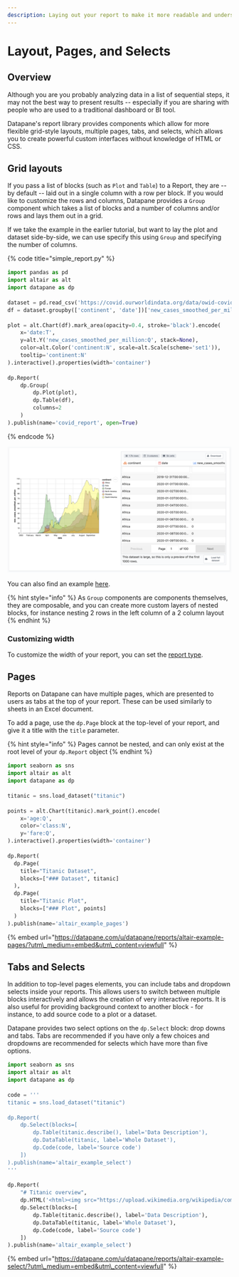 ```yaml
---
description: Laying out your report to make it more readable and understandable
---
```


# Layout, Pages, and Selects

## Overview

Although you are you probably analyzing data in a list of sequential steps, it may not the best way to present results -- especially if you are sharing with people who are used to a traditional dashboard or BI tool. 

Datapane's report library provides components which allow for more flexible grid-style layouts, multiple pages, tabs, and selects, which allows you to create powerful custom interfaces without knowledge of HTML or CSS.

## Grid layouts

If you pass a list of blocks \(such as `Plot` and `Table`\) to a Report, they are -- by default -- laid out in a single column with a row per block. If you would like to customize the rows and columns, Datapane provides a `Group` component which takes a list of blocks and a number of columns and/or rows and lays them out in a grid.

If we take the example in the earlier tutorial, but want to lay the plot and dataset side-by-side, we can use specify this using `Group` and specifying the number of columns.

{% code title="simple\_report.py" %}
```python
import pandas as pd
import altair as alt
import datapane as dp

dataset = pd.read_csv('https://covid.ourworldindata.org/data/owid-covid-data.csv')
df = dataset.groupby(['continent', 'date'])['new_cases_smoothed_per_million'].mean().reset_index()

plot = alt.Chart(df).mark_area(opacity=0.4, stroke='black').encode(
    x='date:T',
    y=alt.Y('new_cases_smoothed_per_million:Q', stack=None),
    color=alt.Color('continent:N', scale=alt.Scale(scheme='set1')),
    tooltip='continent:N'
).interactive().properties(width='container')

dp.Report(
    dp.Group(
        dp.Plot(plot), 
        dp.Table(df),
        columns=2
    )
).publish(name='covid_report', open=True)
```
{% endcode %}

![](../../.gitbook/assets/image%20%28104%29.png)

You can also find an example [here](https://datapane.com/u/leo/reports/dp-docs-layout/).

{% hint style="info" %}
As `Group` components are components themselves, they are composable, and you can create more custom layers of nested blocks, for instance nesting 2 rows in the left column of a 2 column layout
{% endhint %}

### Customizing width

To customize the width of your report, you can set the [report type](./#report-types).

## Pages 

Reports on Datapane can have multiple pages, which are presented to users as tabs at the top of your report. These can be used similarly to sheets in an Excel document.

To add a page, use the `dp.Page` block at the top-level of your report, and give it a title with the `title` parameter.

{% hint style="info" %}
Pages cannot be nested, and can only exist at the root level of your `dp.Report` object
{% endhint %}

```python
import seaborn as sns
import altair as alt 
import datapane as dp

titanic = sns.load_dataset("titanic")

points = alt.Chart(titanic).mark_point().encode(
    x='age:Q',
    color='class:N',
    y='fare:Q',
).interactive().properties(width='container')

dp.Report(
  dp.Page(
    title="Titanic Dataset",
    blocks=["### Dataset", titanic]
  ),
  dp.Page(
    title="Titanic Plot",
    blocks=["### Plot", points]
  )
).publish(name='altair_example_pages')

```

{% embed url="https://datapane.com/u/datapane/reports/altair-example-pages/?utm\_medium=embed&utm\_content=viewfull" %}

## Tabs and Selects

In addition to top-level pages elements, you can include tabs and dropdown selects inside your reports. This allows users to switch between multiple blocks interactively and allows the creation of very interactive reports. It is also useful for providing background context to another block - for instance, to add source code to a plot or a dataset.

Datapane provides two select options on the `dp.Select` block: drop downs and tabs. Tabs are recommended if you have only a few choices and dropdowns are recommended for selects which have more than five options.

```python
import seaborn as sns
import altair as alt 
import datapane as dp

code = '''
titanic = sns.load_dataset("titanic")

dp.Report(
    dp.Select(blocks=[
        dp.Table(titanic.describe(), label='Data Description'),
        dp.DataTable(titanic, label='Whole Dataset'),
        dp.Code(code, label='Source code')
    ])
).publish(name='altair_example_select')
'''

dp.Report(
    "# Titanic overview",
    dp.HTML('<html><img src="https://upload.wikimedia.org/wikipedia/commons/thumb/f/fd/RMS_Titanic_3.jpg/1599px-RMS_Titanic_3.jpg" style="height:400px;display:flex;margin:auto"></img></html>'),
    dp.Select(blocks=[
        dp.Table(titanic.describe(), label='Data Description'),
        dp.DataTable(titanic, label='Whole Dataset'),
        dp.Code(code, label='Source code')
    ])
).publish(name='altair_example_select')

```

{% embed url="https://datapane.com/u/datapane/reports/altair-example-select/?utm\_medium=embed&utm\_content=viewfull" %}



